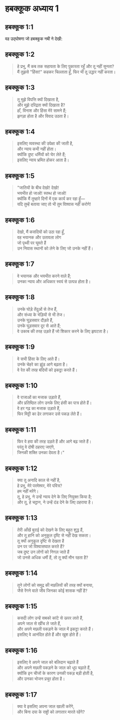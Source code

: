 # हबक्कूक अध्याय 1

## हबक्कूक 1:1

वह उद्घोषणा जो हबक्कूक नबी ने देखी:

## हबक्कूक 1:2

> हे प्रभु, मैं कब तक सहायता के लिए पुकारता रहूँ और तू नहीं सुनता?  
> मैं तुझसे "हिंसा!" कहकर चिल्लाता हूँ, फिर भी तू उद्धार नहीं करता।

## हबक्कूक 1:3

> तू मुझे विपत्ति क्यों दिखाता है,  
> और मुझे दरिद्रता क्यों दिखाता है?  
> हाँ, विनाश और हिंसा मेरे सामने हैं;  
> झगड़ा होता है और विवाद उठता है।

## हबक्कूक 1:4

> इसलिए व्यवस्था की उपेक्षा की जाती है,  
> और न्याय कभी नहीं होता।  
> क्योंकि दुष्ट धर्मियों को घेर लेते हैं;  
> इसलिए न्याय भ्रमित होकर आता है।

## हबक्कूक 1:5

> "जातियों के बीच देखो! देखो!  
> भयभीत हो जाओ! स्तब्ध हो जाओ!  
> क्योंकि मैं तुम्हारे दिनों में एक कार्य कर रहा हूँ—  
> यदि तुम्हें बताया जाए तो भी तुम विश्वास नहीं करोगे!

## हबक्कूक 1:6

> देखो, मैं कसदियों को उठा रहा हूँ,  
> वह भयानक और उतावला लोग  
> जो पृथ्वी पर घूमते हैं  
> उन निवास स्थानों को लेने के लिए जो उनके नहीं हैं।

## हबक्कूक 1:7

> वे भयानक और भयभीत करने वाले हैं;  
> उनका न्याय और अधिकार स्वयं से उत्पन्न होता है।

## हबक्कूक 1:8

> उनके घोड़े तेंदुओं से तेज हैं,  
> और संध्या के भेड़ियों से भी तेज।  
> उनके घुड़सवार दौड़ते हैं,  
> उनके घुड़सवार दूर से आते हैं;  
> वे उकाब की तरह उड़ते हैं जो शिकार करने के लिए झपटता है।

## हबक्कूक 1:9

> वे सभी हिंसा के लिए आते हैं।  
> उनके चेहरे का झुंड आगे बढ़ता है।  
> वे रेत की तरह बंदियों को इकट्ठा करते हैं।

## हबक्कूक 1:10

> वे राजाओं का मजाक उड़ाते हैं,  
> और प्रतिष्ठित लोग उनके लिए हंसी का पात्र होते हैं।  
> वे हर गढ़ का मजाक उड़ाते हैं,  
> फिर मिट्टी का ढेर लगाकर उसे पकड़ लेते हैं।

## हबक्कूक 1:11

> फिर वे हवा की तरह उड़ते हैं और आगे बढ़ जाते हैं।  
> परंतु वे दोषी ठहराए जाएंगे,  
> जिनकी शक्ति उनका देवता है।"

## हबक्कूक 1:12

> क्या तू अनादि काल से नहीं है,  
> हे प्रभु, मेरे परमेश्वर, मेरे पवित्र?  
> हम नहीं मरेंगे।  
> तू, हे प्रभु, ने उन्हें न्याय देने के लिए नियुक्त किया है;  
> और तू, हे चट्टान, ने उन्हें दंड देने के लिए ठहराया है।

## हबक्कूक 1:13

> तेरी आँखें बुराई को देखने के लिए बहुत शुद्ध हैं,  
> और तू हानि को अनुकूल दृष्टि से नहीं देख सकता।  
> तू क्यों अनुकूल दृष्टि से देखता है  
> उन पर जो विश्वासघात करते हैं?  
> जब दुष्ट उन लोगों को निगल जाते हैं  
> जो उनसे अधिक धर्मी हैं, तो तू क्यों मौन रहता है?

## हबक्कूक 1:14

> तूने लोगों को समुद्र की मछलियों की तरह क्यों बनाया,  
> जैसे रेंगने वाले जीव जिनका कोई शासक नहीं है?

## हबक्कूक 1:15

> कसदी लोग उन्हें सबको कांटे से ऊपर लाते हैं,  
> अपने जाल से खींच ले जाते हैं,  
> और अपने मछली पकड़ने के जाल में इकट्ठा करते हैं।  
> इसलिए वे आनंदित होते हैं और खुश होते हैं।

## हबक्कूक 1:16

> इसलिए वे अपने जाल को बलिदान चढ़ाते हैं  
> और अपने मछली पकड़ने के जाल को धूप चढ़ाते हैं,  
> क्योंकि इन चीजों के कारण उनकी पकड़ बड़ी होती है,  
> और उनका भोजन प्रचुर होता है।

## हबक्कूक 1:17

> क्या वे इसलिए अपना जाल खाली करेंगे,  
> और बिना दया के राष्ट्रों को लगातार मारते रहेंगे?
